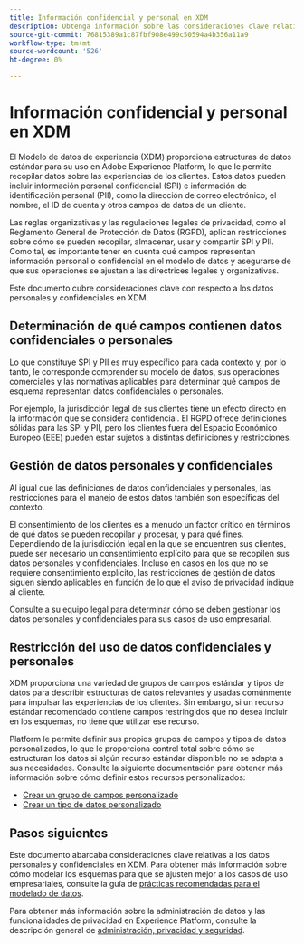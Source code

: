 ```yaml
---
title: Información confidencial y personal en XDM
description: Obtenga información sobre las consideraciones clave relativas a la información personal confidencial (SPI) y la información de identificación personal (PII) en el Modelo de datos de experiencia (XDM).
source-git-commit: 76815389a1c87fbf908e499c50594a4b356a11a9
workflow-type: tm+mt
source-wordcount: '526'
ht-degree: 0%

---
```


# Información confidencial y personal en XDM

El Modelo de datos de experiencia (XDM) proporciona estructuras de datos estándar para su uso en Adobe Experience Platform, lo que le permite recopilar datos sobre las experiencias de los clientes. Estos datos pueden incluir información personal confidencial (SPI) e información de identificación personal (PII), como la dirección de correo electrónico, el nombre, el ID de cuenta y otros campos de datos de un cliente.

Las reglas organizativas y las regulaciones legales de privacidad, como el Reglamento General de Protección de Datos (RGPD), aplican restricciones sobre cómo se pueden recopilar, almacenar, usar y compartir SPI y PII. Como tal, es importante tener en cuenta qué campos representan información personal o confidencial en el modelo de datos y asegurarse de que sus operaciones se ajustan a las directrices legales y organizativas.

Este documento cubre consideraciones clave con respecto a los datos personales y confidenciales en XDM.

## Determinación de qué campos contienen datos confidenciales o personales

Lo que constituye SPI y PII es muy específico para cada contexto y, por lo tanto, le corresponde comprender su modelo de datos, sus operaciones comerciales y las normativas aplicables para determinar qué campos de esquema representan datos confidenciales o personales.

Por ejemplo, la jurisdicción legal de sus clientes tiene un efecto directo en la información que se considera confidencial. El RGPD ofrece definiciones sólidas para las SPI y PII, pero los clientes fuera del Espacio Económico Europeo (EEE) pueden estar sujetos a distintas definiciones y restricciones.

## Gestión de datos personales y confidenciales

Al igual que las definiciones de datos confidenciales y personales, las restricciones para el manejo de estos datos también son específicas del contexto.

El consentimiento de los clientes es a menudo un factor crítico en términos de qué datos se pueden recopilar y procesar, y para qué fines. Dependiendo de la jurisdicción legal en la que se encuentren sus clientes, puede ser necesario un consentimiento explícito para que se recopilen sus datos personales y confidenciales. Incluso en casos en los que no se requiere consentimiento explícito, las restricciones de gestión de datos siguen siendo aplicables en función de lo que el aviso de privacidad indique al cliente.

Consulte a su equipo legal para determinar cómo se deben gestionar los datos personales y confidenciales para sus casos de uso empresarial.

## Restricción del uso de datos confidenciales y personales

XDM proporciona una variedad de grupos de campos estándar y tipos de datos para describir estructuras de datos relevantes y usadas comúnmente para impulsar las experiencias de los clientes. Sin embargo, si un recurso estándar recomendado contiene campos restringidos que no desea incluir en los esquemas, no tiene que utilizar ese recurso.

Platform le permite definir sus propios grupos de campos y tipos de datos personalizados, lo que le proporciona control total sobre cómo se estructuran los datos si algún recurso estándar disponible no se adapta a sus necesidades. Consulte la siguiente documentación para obtener más información sobre cómo definir estos recursos personalizados:

* [Crear un grupo de campos personalizado](../ui/resources/field-groups.md#create)
* [Crear un tipo de datos personalizado](../ui/resources/data-types.md#create)

<!-- (To include once features are available)
* Marking fields as sensitive
* Remove fields from standard field groups pre-ingestion
* Deprecate fields post-ingestion
-->

## Pasos siguientes

Este documento abarcaba consideraciones clave relativas a los datos personales y confidenciales en XDM. Para obtener más información sobre cómo modelar los esquemas para que se ajusten mejor a los casos de uso empresariales, consulte la guía de [prácticas recomendadas para el modelado de datos](./best-practices.md).

Para obtener más información sobre la administración de datos y las funcionalidades de privacidad en Experience Platform, consulte la descripción general de [administración, privacidad y seguridad](../../landing/governance-privacy-security/overview.md).
